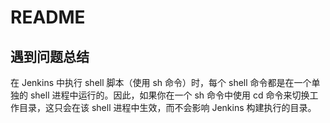 # README

## 遇到问题总结

在 Jenkins 中执行 shell 脚本（使用 sh 命令）时，每个 shell 命令都是在一个单独的 shell 进程中运行的。因此，如果你在一个 sh 命令中使用 cd 命令来切换工作目录，这只会在该 shell 进程中生效，而不会影响 Jenkins 构建执行的目录。







